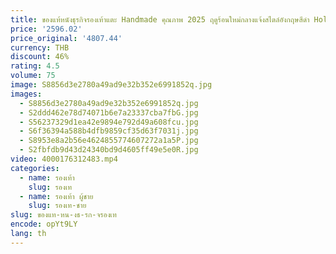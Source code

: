 ```yaml
---
title: ของแท้หนังธุรกิจรองเท้าแตะ Handmade คุณภาพ 2025 ฤดูร้อนใหม่กลางแจ้งสไตล์อังกฤษสีดํา Hollow สังคมรองเท้าผู้ชาย
price: '2596.02'
price_original: '4807.44'
currency: THB
discount: 46%
rating: 4.5
volume: 75
image: S8856d3e2780a49ad9e32b352e6991852q.jpg
images:
  - S8856d3e2780a49ad9e32b352e6991852q.jpg
  - S2ddd462e78d74071b6e7a23337cba7fbG.jpg
  - S56237329d1ea42e9894e792d49a608fcu.jpg
  - S6f36394a588b4dfb9859cf35d63f7031j.jpg
  - S8953e8a2b56e4624855774607272a1a5P.jpg
  - S2fbfdb9d43d24340bd9d4605ff49e5e0R.jpg
video: 4000176312483.mp4
categories:
  - name: รองเท้า
    slug: รองเท
  - name: รองเท้า ผู้ชาย
    slug: รองเท-ชาย
slug: ของแท-หน-งธ-รก-จรองเท
encode: opYt9LY
lang: th
---
```

  